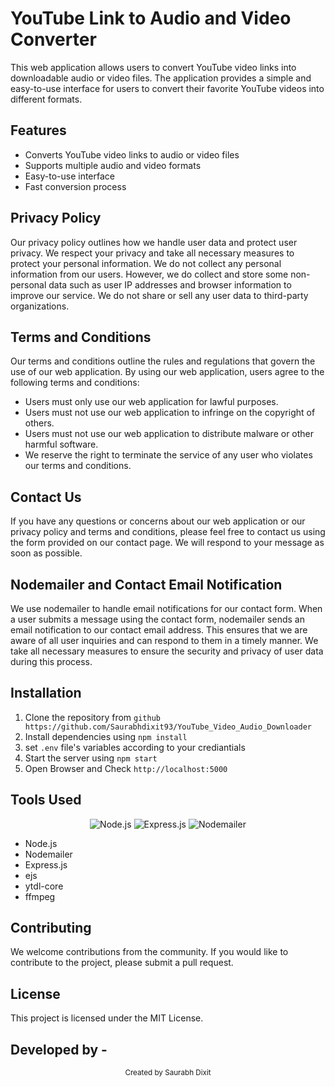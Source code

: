 
# YouTube Link to Audio and Video Converter

This web application allows users to convert YouTube video links into downloadable audio or video files. The application provides a simple and easy-to-use interface for users to convert their favorite YouTube videos into different formats.

## Features

- Converts YouTube video links to audio or video files
- Supports multiple audio and video formats
- Easy-to-use interface
- Fast conversion process

## Privacy Policy

Our privacy policy outlines how we handle user data and protect user privacy. We respect your privacy and take all necessary measures to protect your personal information. We do not collect any personal information from our users. However, we do collect and store some non-personal data such as user IP addresses and browser information to improve our service. We do not share or sell any user data to third-party organizations.

## Terms and Conditions

Our terms and conditions outline the rules and regulations that govern the use of our web application. By using our web application, users agree to the following terms and conditions:

- Users must only use our web application for lawful purposes.
- Users must not use our web application to infringe on the copyright of others.
- Users must not use our web application to distribute malware or other harmful software.
- We reserve the right to terminate the service of any user who violates our terms and conditions.

## Contact Us

If you have any questions or concerns about our web application or our privacy policy and terms and conditions, please feel free to contact us using the form provided on our contact page. We will respond to your message as soon as possible.

## Nodemailer and Contact Email Notification

We use nodemailer to handle email notifications for our contact form. When a user submits a message using the contact form, nodemailer sends an email notification to our contact email address. This ensures that we are aware of all user inquiries and can respond to them in a timely manner. We take all necessary measures to ensure the security and privacy of user data during this process.

## Installation

1. Clone the repository from `github https://github.com/Saurabhdixit93/YouTube_Video_Audio_Downloader`
2. Install dependencies using `npm install`
3. set `.env` file's variables according to your crediantials
4. Start the server using `npm start`
5. Open Browser and Check `http://localhost:5000`

## Tools Used

<div align="center">
  <img src="https://img.shields.io/badge/-Node.js-339933?logo=node.js&logoColor=white&style=flat-square" alt="Node.js">
  <img src="https://img.shields.io/badge/-Express.js-000000?logo=express&logoColor=white&style=flat-square" alt="Express.js">
  <img src="https://img.shields.io/badge/-Nodemailer-4ABBF2?logo=nodemailer&logoColor=white&style=flat-square" alt="Nodemailer">
</div>


- Node.js
- Nodemailer
- Express.js
- ejs
- ytdl-core
- ffmpeg



## Contributing

We welcome contributions from the community. If you would like to contribute to the project, please submit a pull request.

## License

This project is licensed under the MIT License.

## Developed by -

<div align="center">
  <sub>Created by Saurabh Dixit</sub>
</div>

